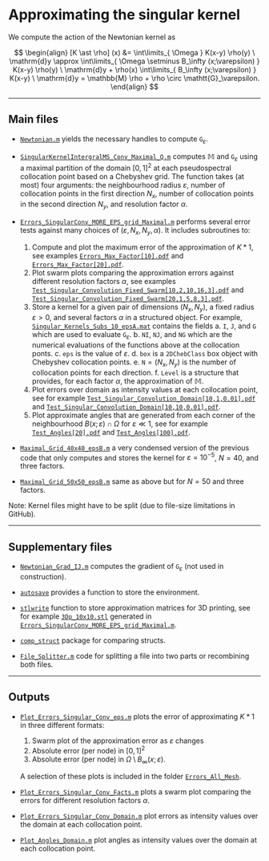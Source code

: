 # Approximating the singular kernel

We compute the action of the Newtonian kernel as

$$
\begin{align}
	[K \ast \rho] (x) &= \int\limits_{ \Omega } K(x-y) \rho(y) \ \mathrm{d}y
	\approx \int\limits_{ \Omega \setminus B_\infty (x;\varepsilon) } K(x-y) \rho(y) \ \mathrm{d}y + \rho(x) \int\limits_{ B_\infty (x;\varepsilon) } K(x-y) \ \mathrm{d}y  = \mathbb{M} \rho + \rho \circ \mathtt{G}_\varepsilon.
\end{align}
$$

---
## Main files

* [`Newtonian.m`](Newtonian.m) yields the necessary handles to compute $\mathtt{G}_\varepsilon$.

* [`SingularKernelIntergralMS_Conv_Maximal_Q.m`](SingularKernelIntergralMS_Conv_Maximal_Q.m) computes $\mathbb{M}$ and $\mathtt{G}_\varepsilon$ using a maximal partition of the domain $[0,1]^2$ at each pseudospectral collocation point based on a Chebyshev grid. The function takes (at most) four arguments: the neighbourhood radius $\varepsilon$, number of collocation points in the first direction $N_x$, number of collocation points in the second direction $N_y$, and resolution factor $\alpha$.

* [`Errors_SingularConv_MORE_EPS_grid_Maximal.m`](Errors_SingularConv_MORE_EPS_grid_Maximal.m) performs several error tests against many choices of $(\varepsilon,N_x,N_y,\alpha)$. It includes subroutines to:
	1. Compute and plot the maximum error of the approximation of $K \ast 1$, see examples [`Errors_Max_Factor[10].pdf`](Errors_Resolution/Errors_Max_Factor[10].pdf) and [`Errors_Max_Factor[20].pdf`](Errors_Resolution/Errors_Max_Factor[20].pdf).
	2. Plot swarm plots comparing the approximation errors against different resolution factors $\alpha$, see examples [`Test_Singular_Convolution_Fixed_Swarm[10,2,10,16,3].pdf`](Errors_Resolution/Test_Singular_Convolution_Fixed_Swarm[10,2,10,16,3].pdf) and [`Test_Singular_Convolution_Fixed_Swarm[20,1,5,8,3].pdf`](Errors_Resolution/Test_Singular_Convolution_Fixed_Swarm[20,1,5,8,3].pdf).
	3. Store a kernel for a given pair of dimensions $(N_x, N_y)$, a fixed radius $\varepsilon > 0$, and several factors $\alpha$ in a structured object. For example, [`Singular_Kernels_Subs_10_epsA.mat`](Singular_Kernels_Subs_10_epsA.mat) contains the fields
		a. `I`, `J`, and `G` which are used to evaluate $\mathtt{G}_\varepsilon$.
		b. `NI`, `NJ`, and `NG` which are the numerical evaluations of the functions above at the collocation ponts.
		c. `eps` is the value of $\varepsilon$.
		d. `box` is a `2DChebClass` box object with Chebyshev collocation points.
		e. `N`$=(N_x,N_y)$ is the number of collocation points for each direction.
		f. `Level` is a structure that provides, for each factor $\alpha$, the approximation of $\mathbb{M}$.
	4. Plot errors over domain as intensity values at each collocation point, see for example [`Test_Singular_Convolution_Domain[10,1,0.01].pdf`](Errors_Domain/Test_Singular_Convolution_Domain[10,1,0.01].pdf) and [`Test_Singular_Convolution_Domain[10,10,0.01].pdf`](Errors_Domain/Test_Singular_Convolution_Domain[10,10,0.01].pdf).
	5. Plot approximate angles that are generated from each corner of the neighbourhood $B(x;\varepsilon) \cap \Omega$ for $\varepsilon \ll 1$, see for example [`Test_Angles[20].pdf`](Angles/Test_Angles[20].pdf) and [`Test_Angles[100].pdf`](Angles/Test_Angles[100].pdf).

	

* [`Maximal_Grid_40x40_epsB.m`](Maximal_Grid_40x40_epsB.m) a very condensed version of the previous code that only computes and stores the kernel for $\varepsilon = 10^{-5}$, $N=40$, and three factors.

* [`Maximal_Grid_50x50_epsB.m`](Maximal_Grid_50x50_epsB.m) same as above but for $N=50$ and three factors.

Note: Kernel files might have to be split (due to file-size limitations in GitHub).

---

## Supplementary files

* [`Newtonian_Grad_IJ.m`](Newtonian_Grad_IJ.m) computes the gradient of $\mathtt{G}_\varepsilon$ (not used in construction).

* [`autosave`](autosave) provides a function to store the environment.

* [`stlwrite`](stlwrite) function to store approximation matrices for 3D printing, see for example [`3Dp_10x10.stl`](3Dp_10x10.stl) generated in [`Errors_SingularConv_MORE_EPS_grid_Maximal.m`](Errors_SingularConv_MORE_EPS_grid_Maximal.m).

* [`comp_struct`](comp_struct) package for comparing structs.

* [`File_Splitter.m`](File_Splitter.m) code for splitting a file into two parts or recombining both files.

---

## Outputs

* [`Plot_Errors_Singular_Conv_eps.m`](Plot_Errors_Singular_Conv_eps.m) plots the error of approximating $K \ast 1$ in three different formats:
	1. Swarm plot of the approximation error as $\varepsilon$ changes
	2. Absolute error (per node) in $[0,1]^2$
	3. Absolute error (per node) in $\Omega \setminus B_\infty (x;\varepsilon)$.

	A selection of these plots is included in the folder [`Errors_All_Mesh`](Errors_All_Mesh).

* [`Plot_Errors_Singular_Conv_Facts.m`](Plot_Errors_Singular_Conv_Facts.m) plots a swarm plot comparing the errors for different resolution factors $\alpha$.

* [`Plot_Errors_Singular_Conv_Domain.m`](Plot_Errors_Singular_Conv_Domain.m) plot errors as intensity values over the domain at each collocation point.

* [`Plot_Angles_Domain.m`](Plot_Angles_Domain.m) plot angles as intensity values over the domain at each collocation point.